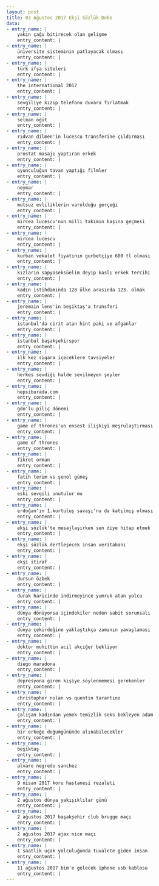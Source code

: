 ```yaml
---
layout: post
title: 03 Ağustos 2017 Ekşi Sözlük Debe
data:
- entry_name: |
    yakın çağı bitirecek olan gelişme
    entry_content: |
- entry_name: |
    üniversite sisteminin patlayacak olması
    entry_content: |
- entry_name: |
    türk ifşa siteleri
    entry_content: |
- entry_name: |
    the international 2017
    entry_content: |
- entry_name: |
    sevgiliye kızıp telefonu duvara fırlatmak
    entry_content: |
- entry_name: |
    selman öğüt
    entry_content: |
- entry_name: |
    rıdvan dilmen'in lucescu transferine çıldırması
    entry_content: |
- entry_name: |
    prostat masajı yaptıran erkek
    entry_content: |
- entry_name: |
    oyunculuğun tavan yaptığı filmler
    entry_content: |
- entry_name: |
    neymar
    entry_content: |
- entry_name: |
    mutsuz evliliklerin varolduğu gerçeği
    entry_content: |
- entry_name: |
    mircea lucescu'nun milli takımın başına geçmesi
    entry_content: |
- entry_name: |
    mircea lucescu
    entry_content: |
- entry_name: |
    kurban vekalet fiyatının gurbetçiye 600 tl olması
    entry_content: |
- entry_name: |
    kızların sapyoseksüelim deyip kaslı erkek tercihi
    entry_content: |
- entry_name: |
    kadın istihdamında 128 ülke arasında 123. olmak
    entry_content: |
- entry_name: |
    jeremain lens'in beşiktaş'a transferi
    entry_content: |
- entry_name: |
    istanbul'da cirit atan hint paki ve afganlar
    entry_content: |
- entry_name: |
    istanbul başakşehirspor
    entry_content: |
- entry_name: |
    ilk kez sigara içeceklere tavsiyeler
    entry_content: |
- entry_name: |
    herkes sevdiği halde sevilmeyen şeyler
    entry_content: |
- entry_name: |
    hepsiburada.com
    entry_content: |
- entry_name: |
    gdo'lu piliç dönemi
    entry_content: |
- entry_name: |
    game of thrones'un ensest ilişkiyi meşrulaştırması
    entry_content: |
- entry_name: |
    game of thrones
    entry_content: |
- entry_name: |
    fikret orman
    entry_content: |
- entry_name: |
    fatih terim vs şenol güneş
    entry_content: |
- entry_name: |
    eski sevgili unutulur mu
    entry_content: |
- entry_name: |
    erdoğan'ın 1.kurtuluş savaşı'na da katılmış olması
    entry_content: |
- entry_name: |
    ekşi sözlük'te mesajlaşırken sen diye hitap etmek
    entry_content: |
- entry_name: |
    ekşi sözlük dertleşecek insan veritabanı
    entry_content: |
- entry_name: |
    ekşi itiraf
    entry_content: |
- entry_name: |
    dursun özbek
    entry_content: |
- entry_name: |
    durak haricinde indirmeyince yumruk atan yolcu
    entry_content: |
- entry_name: |
    dünya dönüyorsa içindekiler neden sabit sorunsalı
    entry_content: |
- entry_name: |
    dünya çekirdeğine yaklaştıkça zamanın yavaşlaması
    entry_content: |
- entry_name: |
    doktor muhittin acil akciğer bekliyor
    entry_content: |
- entry_name: |
    diego maradona
    entry_content: |
- entry_name: |
    depresyona giren kişiye söylenmemesi gerekenler
    entry_content: |
- entry_name: |
    christopher nolan vs quentin tarantino
    entry_content: |
- entry_name: |
    çalışan kadından yemek temizlik seks bekleyen adam
    entry_content: |
- entry_name: |
    bir erkeğe doğumgününde alınabilecekler
    entry_content: |
- entry_name: |
    beşiktaş
    entry_content: |
- entry_name: |
    alvaro negredo sanchez
    entry_content: |
- entry_name: |
    9 nisan 2017 koru hastanesi rezaleti
    entry_content: |
- entry_name: |
    2 ağustos dünya yakışıklılar günü
    entry_content: |
- entry_name: |
    2 ağustos 2017 başakşehir club brugge maçı
    entry_content: |
- entry_name: |
    2 ağustos 2017 ajax nice maçı
    entry_content: |
- entry_name: |
    1 saatlik uçak yolculuğunda tuvalete giden insan
    entry_content: |
- entry_name: |
    11 ağustos 2017 bim'e gelecek iphone usb kablosu
    entry_content: |
---
```

